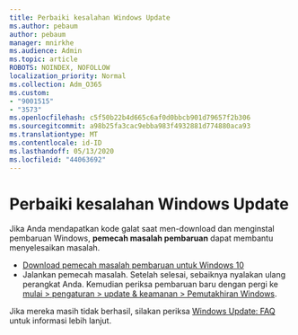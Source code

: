 ```yaml
---
title: Perbaiki kesalahan Windows Update
ms.author: pebaum
author: pebaum
manager: mnirkhe
ms.audience: Admin
ms.topic: article
ROBOTS: NOINDEX, NOFOLLOW
localization_priority: Normal
ms.collection: Adm_O365
ms.custom:
- "9001515"
- "3573"
ms.openlocfilehash: c5f50b22b4d665c6af0d0bbcb901d79657f2b306
ms.sourcegitcommit: a98b25fa3cac9ebba983f4932881d774880aca93
ms.translationtype: MT
ms.contentlocale: id-ID
ms.lasthandoff: 05/13/2020
ms.locfileid: "44063692"
---
```

# <a name="fix-windows-update-errors"></a>Perbaiki kesalahan Windows Update

Jika Anda mendapatkan kode galat saat men-download dan menginstal pembaruan Windows, **pemecah masalah pembaruan** dapat membantu menyelesaikan masalah.

- [Download pemecah masalah pembaruan untuk Windows 10](https://support.microsoft.com/help/4027322/windows-update-troubleshooter)
- Jalankan pemecah masalah. Setelah selesai, sebaiknya nyalakan ulang perangkat Anda. Kemudian periksa pembaruan baru dengan pergi ke [mulai > pengaturan > update & keamanan > Pemutakhiran Windows](ms-settings:windowsupdate).

Jika mereka masih tidak berhasil, silakan periksa [Windows Update: FAQ](https://support.microsoft.com/help/12373/windows-update-faq) untuk informasi lebih lanjut.
